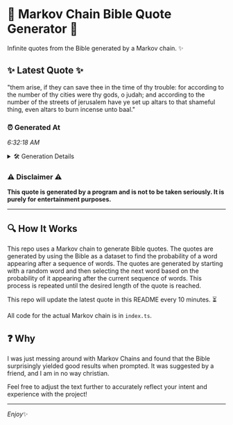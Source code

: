 # 📖 Markov Chain Bible Quote Generator 📖

Infinite quotes from the Bible generated by a Markov chain. ✨

## ✨ Latest Quote ✨
"them arise, if they can save thee in the time of thy trouble: for according to the number of thy cities were thy gods, o judah; and according to the number of the streets of jerusalem have ye set up altars to that shameful thing, even altars to burn incense unto baal."

### ⏰ Generated At
*6:32:18 AM*

<details>
    <summary>🛠️ Generation Details</summary>
    <p>
        <strong>🌱 Seed:</strong> them<br>
        <strong>🔄 Iterations:</strong> 51<br>
        <strong>📜 Context History:</strong><br>[ them ]: arise,<br>[ them, arise, ]: if<br>[ them, arise,, if ]: they<br>[ them, arise,, if, they ]: can<br>[ them, arise,, if, they, can ]: save<br>[ them, arise,, if, they, can, save ]: thee<br>[ arise,, if, they, can, save, thee ]: in<br>[ if, they, can, save, thee, in ]: the<br>[ they, can, save, thee, in, the ]: time<br>[ can, save, thee, in, the, time ]: of<br>[ save, thee, in, the, time, of ]: thy<br>[ thee, in, the, time, of, thy ]: trouble:<br>[ in, the, time, of, thy, trouble: ]: for<br>[ the, time, of, thy, trouble:, for ]: according<br>[ time, of, thy, trouble:, for, according ]: to<br>[ of, thy, trouble:, for, according, to ]: the<br>[ thy, trouble:, for, according, to, the ]: number<br>[ trouble:, for, according, to, the, number ]: of<br>[ for, according, to, the, number, of ]: thy<br>[ according, to, the, number, of, thy ]: cities<br>[ to, the, number, of, thy, cities ]: were<br>[ the, number, of, thy, cities, were ]: thy<br>[ number, of, thy, cities, were, thy ]: gods,<br>[ of, thy, cities, were, thy, gods, ]: o<br>[ thy, cities, were, thy, gods,, o ]: judah;<br>[ cities, were, thy, gods,, o, judah; ]: and<br>[ were, thy, gods,, o, judah;, and ]: according<br>[ thy, gods,, o, judah;, and, according ]: to<br>[ gods,, o, judah;, and, according, to ]: the<br>[ o, judah;, and, according, to, the ]: number<br>[ judah;, and, according, to, the, number ]: of<br>[ and, according, to, the, number, of ]: the<br>[ according, to, the, number, of, the ]: streets<br>[ to, the, number, of, the, streets ]: of<br>[ the, number, of, the, streets, of ]: jerusalem<br>[ number, of, the, streets, of, jerusalem ]: have<br>[ of, the, streets, of, jerusalem, have ]: ye<br>[ the, streets, of, jerusalem, have, ye ]: set<br>[ streets, of, jerusalem, have, ye, set ]: up<br>[ of, jerusalem, have, ye, set, up ]: altars<br>[ jerusalem, have, ye, set, up, altars ]: to<br>[ have, ye, set, up, altars, to ]: that<br>[ ye, set, up, altars, to, that ]: shameful<br>[ set, up, altars, to, that, shameful ]: thing,<br>[ up, altars, to, that, shameful, thing, ]: even<br>[ altars, to, that, shameful, thing,, even ]: altars<br>[ to, that, shameful, thing,, even, altars ]: to<br>[ that, shameful, thing,, even, altars, to ]: burn<br>[ shameful, thing,, even, altars, to, burn ]: incense<br>[ thing,, even, altars, to, burn, incense ]: unto<br>[ even, altars, to, burn, incense, unto ]: baal.<br>
    </p>
</details>

### ⚠️ Disclaimer ⚠️
**This quote is generated by a program and is not to be taken seriously. It is purely for entertainment purposes.**

---

## 🔍 How It Works

This repo uses a Markov chain to generate Bible quotes. The quotes are generated by using the Bible as a dataset to find the probability of a word appearing after a sequence of words. The quotes are generated by starting with a random word and then selecting the next word based on the probability of it appearing after the current sequence of words. This process is repeated until the desired length of the quote is reached.

This repo will update the latest quote in this README every 10 minutes. ⏳

All code for the actual Markov chain is in `index.ts`.

## ❓ Why

I was just messing around with Markov Chains and found that the Bible surprisingly yielded good results when prompted. 
It was suggested by a friend, and I am in no way christian.

Feel free to adjust the text further to accurately reflect your intent and experience with the project!

---

*Enjoy*✨
